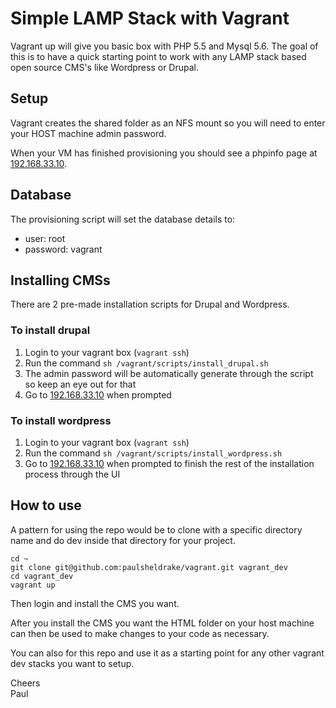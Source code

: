 Simple LAMP Stack with Vagrant
==============================
Vagrant up will give you basic box with PHP 5.5 and Mysql 5.6.   The goal of this is to have a quick starting point to
work with any LAMP stack based open source CMS's like Wordpress or Drupal.

Setup
-----
Vagrant creates the shared folder as an NFS mount so you will need to enter your HOST machine admin password.

When your VM has finished provisioning you should see a phpinfo page at [192.168.33.10](http://192.168.33.10/).

Database
--------
The provisioning script will set the database details to:
*   user: root
*   password: vagrant

Installing CMSs
---------------
There are 2 pre-made installation scripts for Drupal and Wordpress.

### To install drupal
1. Login to your vagrant box (`vagrant ssh`)
2. Run the command `sh /vagrant/scripts/install_drupal.sh`
3. The admin password will be automatically generate through the script so keep an eye out for that
3. Go to [192.168.33.10](http://192.168.33.10/) when prompted

### To install wordpress
1. Login to your vagrant box (`vagrant ssh`)
2. Run the command `sh /vagrant/scripts/install_wordpress.sh`
3. Go to [192.168.33.10](http://192.168.33.10/) when prompted to finish the rest of the installation process through the
UI

How to use
----------

A pattern for using the repo would be to clone with a specific directory name and do dev inside that directory for your
project.

    cd ~
    git clone git@github.com:paulsheldrake/vagrant.git vagrant_dev
    cd vagrant_dev
    vagrant up

Then login and install the CMS you want.

After you install the CMS you want the HTML folder on your host machine can then be used to make changes to your code as necessary.

You can also for this repo and use it as a starting point for any other vagrant dev stacks you want to setup.

Cheers  
Paul



